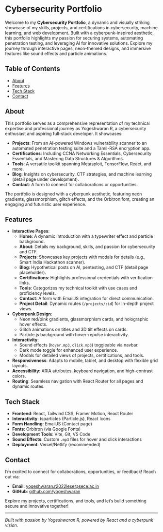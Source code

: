 # Cybersecurity Portfolio


Welcome to my **Cybersecurity Portfolio**, a dynamic and visually striking showcase of my skills, projects, and certifications in cybersecurity, machine learning, and web development. Built with a cyberpunk-inspired aesthetic, this portfolio highlights my passion for securing systems, automating penetration testing, and leveraging AI for innovative solutions. Explore my journey through interactive pages, neon-themed designs, and immersive features like sound effects and particle animations.

## Table of Contents
- [About](#about)
- [Features](#features)
- [Tech Stack](#tech-stack)
- [Contact](#contact)

## About
This portfolio serves as a comprehensive representation of my technical expertise and professional journey as Yogeshwaran R, a cybersecurity enthusiast and aspiring full-stack developer. It showcases:

- **Projects**: From an AI-powered Windows vulnerability scanner to an automated penetration testing suite and a Tamil-RSA encryption app.
- **Certifications**: Including CCNA Networking Essentials, Cybersecurity Essentials, and Mastering Data Structures & Algorithms.
- **Tools**: A versatile toolkit spanning Metasploit, TensorFlow, React, and more.
- **Blog**: Insights on cybersecurity, CTF strategies, and machine learning (detail page under development).
- **Contact**: A form to connect for collaborations or opportunities.

The portfolio is designed with a cyberpunk aesthetic, featuring neon gradients, glassmorphism, glitch effects, and the Orbitron font, creating an engaging and futuristic user experience.

## Features
- **Interactive Pages**:
  - **Home**: A dynamic introduction with a typewriter effect and particle background.
  - **About**: Details my background, skills, and passion for cybersecurity and CTF.
  - **Projects**: Showcases key projects with modals for details (e.g., Smart India Hackathon scanner).
  - **Blog**: Hypothetical posts on AI, pentesting, and CTF (detail page placeholder).
  - **Certifications**: Highlights professional credentials with verification links.
  - **Tools**: Categorizes my technical toolkit with use cases and proficiency levels.
  - **Contact**: A form with EmailJS integration for direct communication.
  - **Project Detail**: Dynamic routes (`/projects/:id`) for in-depth project views.
- **Cyberpunk Design**:
  - Neon red/pink gradients, glassmorphism cards, and holographic hover effects.
  - Glitch animations on titles and 3D tilt effects on cards.
  - Particle.js background with hover-repulse interactivity.
- **Interactivity**:
  - Sound effects (`hover.mp3`, `click.mp3`) toggleable via navbar.
  - Dark mode toggle for enhanced user experience.
  - Modals for detailed views of projects, certifications, and tools.
- **Responsiveness**: Adapts to mobile, tablet, and desktop with flexible grid layouts.
- **Accessibility**: ARIA attributes, keyboard navigation, and high-contrast colors.
- **Routing**: Seamless navigation with React Router for all pages and dynamic routes.

## Tech Stack
- **Frontend**: React, Tailwind CSS, Framer Motion, React Router
- **Interactivity**: tsparticles (Particle.js), React Icons
- **Form Handling**: EmailJS (Contact page)
- **Fonts**: Orbitron (via Google Fonts)
- **Development Tools**: Vite, Git, VS Code
- **Sound Effects**: Custom `.mp3` files for hover and click interactions
- **Deployment**: Vercel/Netlify (recommended)

## Contact
I’m excited to connect for collaborations, opportunities, or feedback! Reach out via:
- **Email**: [yogeshwaran.r2022lese@sece.ac.in](mailto:yogeshwaran.r2022lcse@sece.ac.in)
- **GitHub**: [github.com/yogeshwaran](https://github.com/yogeshwaranEvil)

Explore my projects, certifications, and tools, and let’s build something secure and innovative together!

---

*Built with passion by Yogeshwaran R, powered by React and a cyberpunk vision.*